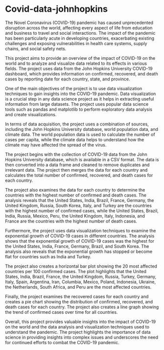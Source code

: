 # Covid-data-johnhopkins


The Novel Coronavirus (COVID-19) pandemic has caused unprecedented disruption across the world, affecting every aspect of life from education and business to travel and social interactions. The impact of the pandemic has been particularly acute in developing countries, exacerbating existing challenges and exposing vulnerabilities in health care systems, supply chains, and social safety nets.

This project aims to provide an overview of the impact of COVID-19 on the world and to analyze and visualize data related to its effects in various fields. The project uses data from the John Hopkins University COVID-19 dashboard, which provides information on confirmed, recovered, and death cases by reporting date for each country, state, and province.

One of the main objectives of the project is to use data visualization techniques to gain insights into the COVID-19 pandemic. Data visualization is a crucial step in any data science project as it helps in extracting useful information from large datasets. The project uses popular data science tools such as pandas and matplotlib to perform exploratory data analysis and create visualizations.

In terms of data acquisition, the project uses a combination of sources, including the John Hopkins University database, world population data, and climate data. The world population data is used to calculate the number of cases per capita, while the climate data helps to understand how the climate may have affected the spread of the virus.

The project begins with the collection of COVID-19 data from the John Hopkins University database, which is available in a CSV format. The data is then converted into a data frame and cleaned to remove duplicates and irrelevant data. The project then merges the data for each country and calculates the total number of confirmed, recovered, and death cases for each country.

The project also examines the data for each country to determine the countries with the highest number of confirmed and death cases. The analysis reveals that the United States, India, Brazil, France, Germany, the United Kingdom, Russia, South Korea, Italy, and Turkey are the countries with the highest number of confirmed cases, while the United States, Brazil, India, Russia, Mexico, Peru, the United Kingdom, Italy, Indonesia, and France are the countries with the highest number of death cases.

Furthermore, the project uses data visualization techniques to examine the exponential growth of COVID-19 cases in different countries. The analysis shows that the exponential growth of COVID-19 cases was the highest for the United States, India, France, Germany, Brazil, and South Korea. The analysis also reveals that the exponential growth has stopped or become flat for countries such as India and Turkey.

The project also creates a horizontal bar plot showing the 20 most affected countries per 100 confirmed cases. The plot highlights that the United States, India, Brazil, France, the United Kingdom, Russia, Turkey, Germany, Italy, Spain, Argentina, Iran, Columbia, Mexico, Poland, Indonesia, Ukraine, the Netherlands, South Africa, and Peru are the most affected countries.

Finally, the project examines the recovered cases for each country and creates a pie chart showing the distribution of confirmed, recovered, and death cases for each country. The project also creates a line graph showing the trend of confirmed cases over time for all countries.

Overall, this project provides valuable insights into the impact of COVID-19 on the world and the data analysis and visualization techniques used to understand the pandemic. The project highlights the importance of data science in providing insights into complex issues and underscores the need for continued efforts to combat the COVID-19 pandemic.
